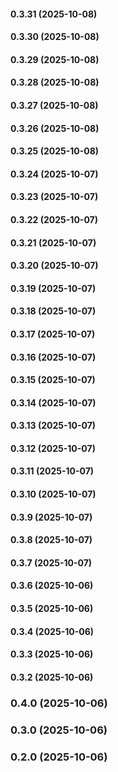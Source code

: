 #### 0.3.31 (2025-10-08)

#### 0.3.30 (2025-10-08)

#### 0.3.29 (2025-10-08)

#### 0.3.28 (2025-10-08)

#### 0.3.27 (2025-10-08)

#### 0.3.26 (2025-10-08)

#### 0.3.25 (2025-10-08)

#### 0.3.24 (2025-10-07)

#### 0.3.23 (2025-10-07)

#### 0.3.22 (2025-10-07)

#### 0.3.21 (2025-10-07)

#### 0.3.20 (2025-10-07)

#### 0.3.19 (2025-10-07)

#### 0.3.18 (2025-10-07)

#### 0.3.17 (2025-10-07)

#### 0.3.16 (2025-10-07)

#### 0.3.15 (2025-10-07)

#### 0.3.14 (2025-10-07)

#### 0.3.13 (2025-10-07)

#### 0.3.12 (2025-10-07)

#### 0.3.11 (2025-10-07)

#### 0.3.10 (2025-10-07)

#### 0.3.9 (2025-10-07)

#### 0.3.8 (2025-10-07)

#### 0.3.7 (2025-10-07)

#### 0.3.6 (2025-10-06)

#### 0.3.5 (2025-10-06)

#### 0.3.4 (2025-10-06)

#### 0.3.3 (2025-10-06)

#### 0.3.2 (2025-10-06)

### 0.4.0 (2025-10-06)

### 0.3.0 (2025-10-06)

### 0.2.0 (2025-10-06)

